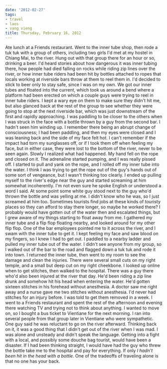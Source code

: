 ```yaml
---
date: '2012-02-27'
tags:
- travel
- laos
- vang vieng
title: Thursday, February 16, 2012
---
```


Ate lunch at a Friends restaurant. Went to the inner tube shop, then rode a tuk tuk with a group of others, including two girls I'd met at my hostel in Chiang Mai, to the river. Hung out with that group there for an hour or so, drinking a beer. I'd heard stories about how dangerous it was inner tubing there, how people had died falling on rocks while riding zip lines over the river, or how inner tube riders had been hit by bottles attached to ropes that locals working at riverside bars throw at them to reel them in. I'd decided to stick to beer only to stay safe, since I was on my own. We got our inner tubes and floated into the current, which took us around a bend where a platform had been erected on which a couple guys were trying to reel in inner tube riders. I kept a wary eye on them to make sure they didn't hit me, but also glanced back at the rest of the group to see whether they were going to stop at the next riverside bar, which was just downstream of the first and rapidly approaching. I was paddling to be closer to the others when I was struck in the face with a bottle thrown by a guy from the second bar. I hadn't seen him winding up. I remember there being an abrupt change of consciousness; I had been paddling, and then my eyes were closed and I was leaning back and the side of my face felt hot. I can't remember if the impact had torn my sunglasses off, or if I took them off when feeling my face, but in either case, they were lost to the bottom of the river, never to be seen again. Slowly I realized what had happened. My hand fell on the rope and closed on it. The adrenaline started pumping, and I was really pissed off. I started to pull and yank on the rope, and I rolled off my inner tube into the water. I think I was trying to get the rope out of the guy's hands out of some sort of vengeance, but I wasn't thinking too clearly. I ended up pulling myself to the river's edge near the guy and started screaming at him somewhat incoherently. I'm not even sure he spoke English or understood a word I said. At some point some white guy stood next to the guy who'd thrown the bottle and was yelling at me. I didn't know who he was, so I just screamed at him too. Sometimes tourists find jobs at these kinds of touristy places so they can afford to stay there longer, so maybe he worked there? I probably would have gotten out of the water then and escalated things, but I grew aware of my things starting to float away from me. I gathered my inner tube and a flip flop floating nearby, and looked around for my other flip flop. One of the bar employees pointed me to it across the river, and I swam with the inner tube to get it. I kept feeling my face and saw blood on my fingers, so I knew I had to get out. I paddled to a nearby ladder and pulled my inner tube out of the water. I didn't see anyone from my group, so I walked out of the bar to the road and flagged down a tuk tuk and rode it into town. I returned the inner tube, then went to my room to see the damage and clean the injuries. There were several small cuts on my right temple, and a small but deep cut on my right cheekbone. I looked up online when to get stitches, then walked to the hospital. There was a guy there who'd also been injured at the river that day. He'd been riding a zip line drunk and somehow hit his head when entering the water. He'd gotten sixteen stitches in his forehead without anesthesia. A doctor saw me right away and a nurse gave me two stitches without anesthesia. I'd never had stitches for an injury before. I was told to get them removed in a week. I went to a Friends restaurant and spent the rest of the afternoon and evening there watching TV and trying not to think about anything. I wanted to move on, so I bought a bus ticket to Vientiane for the next morning. I ran into several people from that group later in Vientiane who were sympathetic. One guy said he was reluctant to go on the river afterward. Thinking back on it, it was a good thing that I didn't get out of the river when I was mad. I was alone and unsteady and didn't speak the language. Getting into a fight with a local, and possibly some douche bag tourist, would have been a disaster. If I had been thinking straight, I would have had the guy who threw the bottle take me to the hospital and pay for everything. If only *I hadn't been hit in the head with a bottle*. One of the tradeoffs of traveling alone is that no one has your back.
